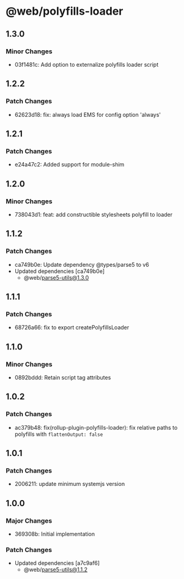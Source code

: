 # @web/polyfills-loader

## 1.3.0

### Minor Changes

- 03f1481c: Add option to externalize polyfills loader script

## 1.2.2

### Patch Changes

- 62623d18: fix: always load EMS for config option 'always'

## 1.2.1

### Patch Changes

- e24a47c2: Added support for module-shim

## 1.2.0

### Minor Changes

- 738043d1: feat: add constructible stylesheets polyfill to loader

## 1.1.2

### Patch Changes

- ca749b0e: Update dependency @types/parse5 to v6
- Updated dependencies [ca749b0e]
  - @web/parse5-utils@1.3.0

## 1.1.1

### Patch Changes

- 68726a66: fix to export createPolyfillsLoader

## 1.1.0

### Minor Changes

- 0892bddd: Retain script tag attributes

## 1.0.2

### Patch Changes

- ac379b48: fix(rollup-plugin-polyfills-loader): fix relative paths to polyfills with `flattenOutput: false`

## 1.0.1

### Patch Changes

- 2006211: update minimum systemjs version

## 1.0.0

### Major Changes

- 369308b: Initial implementation

### Patch Changes

- Updated dependencies [a7c9af6]
  - @web/parse5-utils@1.1.2
